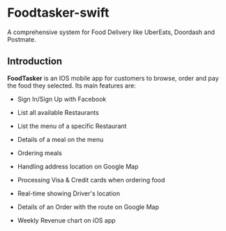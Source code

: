 # Foodtasker-swift
A comprehensive system for Food Delivery like UberEats, Doordash and Postmate.

## Introduction

**FoodTasker** is an IOS mobile app for customers to browse, order and pay the food they selected. Its main
features are:
* Sign In/Sign Up with Facebook

* List all available Restaurants

* List the menu of a specific Restaurant

* Details of a meal on the menu

* Ordering meals

* Handling address location on Google Map

* Processing Visa & Credit cards when ordering food

* Real-time showing Driver's location

* Details of an Order with the route on Google Map

* Weekly Revenue chart on iOS app
